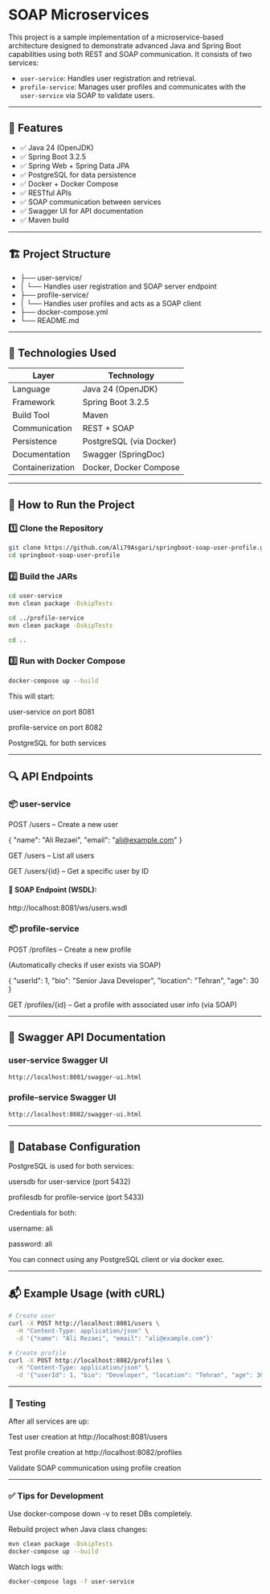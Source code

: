 # SOAP Microservices

This project is a sample implementation of a microservice-based architecture designed to demonstrate advanced Java and Spring Boot capabilities using both REST and SOAP communication. It consists of two services:

- `user-service`: Handles user registration and retrieval.
- `profile-service`: Manages user profiles and communicates with the `user-service` via SOAP to validate users.

---

## 📌 Features

- ✅ Java 24 (OpenJDK)
- ✅ Spring Boot 3.2.5
- ✅ Spring Web + Spring Data JPA
- ✅ PostgreSQL for data persistence
- ✅ Docker + Docker Compose
- ✅ RESTful APIs
- ✅ SOAP communication between services
- ✅ Swagger UI for API documentation
- ✅ Maven build

---

## 🏗️ Project Structure

- ├── user-service/
- │ └── Handles user registration and SOAP server endpoint
- ├── profile-service/
- │ └── Handles user profiles and acts as a SOAP client
- ├── docker-compose.yml
- └── README.md


---

## 🔧 Technologies Used

| Layer           | Technology                        |
|----------------|-----------------------------------|
| Language        | Java 24 (OpenJDK)                |
| Framework       | Spring Boot 3.2.5                |
| Build Tool      | Maven                            |
| Communication   | REST + SOAP                      |
| Persistence     | PostgreSQL (via Docker)          |
| Documentation   | Swagger (SpringDoc)              |
| Containerization| Docker, Docker Compose           |

---

## 🚀 How to Run the Project

### 1️⃣ Clone the Repository

```bash
git clone https://github.com/Ali79Asgari/springboot-soap-user-profile.git
cd springboot-soap-user-profile
```
### 2️⃣ Build the JARs
```bash
cd user-service
mvn clean package -DskipTests

cd ../profile-service
mvn clean package -DskipTests

cd ..
```
### 3️⃣ Run with Docker Compose
```bash
docker-compose up --build
```

This will start:

user-service on port 8081

profile-service on port 8082

PostgreSQL for both services

---

## 🔍 API Endpoints
### 📦 user-service
POST /users – Create a new user

{
  "name": "Ali Rezaei",
  "email": "ali@example.com"
}


GET /users – List all users


GET /users/{id} – Get a specific user by ID

#### 🧼 SOAP Endpoint (WSDL):
http://localhost:8081/ws/users.wsdl

### 📦 profile-service
POST /profiles – Create a new profile

(Automatically checks if user exists via SOAP)

{
  "userId": 1,
  "bio": "Senior Java Developer",
  "location": "Tehran",
  "age": 30
}


GET /profiles/{id} – Get a profile with associated user info (via SOAP)

---

## 📖 Swagger API Documentation

### user-service Swagger UI
```bash
http://localhost:8081/swagger-ui.html
```
### profile-service Swagger UI
```bash
http://localhost:8082/swagger-ui.html
```

---

## 📂 Database Configuration
PostgreSQL is used for both services:

usersdb for user-service (port 5432)

profilesdb for profile-service (port 5433)

Credentials for both:

username: ali

password: ali

You can connect using any PostgreSQL client or via docker exec.

---

## 📬 Example Usage (with cURL)
```bash
# Create user
curl -X POST http://localhost:8081/users \
  -H "Content-Type: application/json" \
  -d '{"name": "Ali Rezaei", "email": "ali@example.com"}'

# Create profile
curl -X POST http://localhost:8082/profiles \
  -H "Content-Type: application/json" \
  -d '{"userId": 1, "bio": "Developer", "location": "Tehran", "age": 30}'
```

---

### 🧪 Testing
After all services are up:

Test user creation at http://localhost:8081/users

Test profile creation at http://localhost:8082/profiles

Validate SOAP communication using profile creation

---

### ✅ Tips for Development
Use docker-compose down -v to reset DBs completely.

Rebuild project when Java class changes:

```bash
mvn clean package -DskipTests
docker-compose up --build
```

Watch logs with:

```bash
docker-compose logs -f user-service
```
